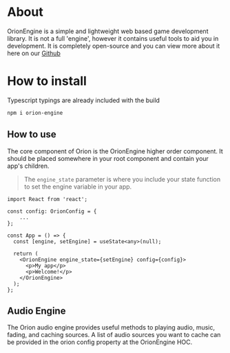 # About

OrionEngine is a simple and lightweight web based game development library. It is not a full 'engine', however it contains useful tools to aid you in development. It is completely open-source and you can view more about it here on our [Github](https://github.com/NateTheDev1/orion)

# How to install

Typescript typings are already included with the build

```bash
npm i orion-engine
```

## How to use

The core component of Orion is the OrionEngine higher order component. It should be placed somewhere in your root component and contain your app's children.

> The `engine_state` parameter is where you include your state function to set the engine variable in your app.

```tsx
import React from 'react';

const config: OrionConfig = {
    ...
};

const App = () => {
  const [engine, setEngine] = useState<any>(null);

  return (
    <OrionEngine engine_state={setEngine} config={config}>
      <p>My app</p>
      <p>Welcome!</p>
    </OrionEngine>
  );
};
```

## Audio Engine

The Orion audio engine provides useful methods to playing audio, music, fading, and caching sources. A list of audio sources you want to cache can be provided in the orion config property at the OrionEngine HOC.
